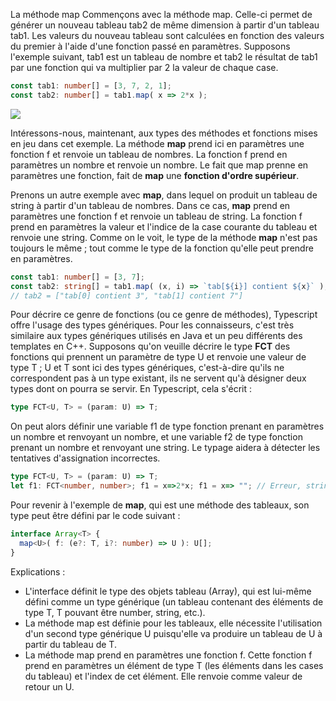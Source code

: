 La méthode map
Commençons avec la méthode map. Celle-ci permet de générer un nouveau tableau tab2 de même dimension à partir d'un tableau tab1. Les valeurs du nouveau tableau sont calculées en fonction des valeurs du premier à l'aide d'une fonction passé en paramètres. Supposons l'exemple suivant, tab1 est un tableau de nombre et tab2 le résultat de tab1 par une fonction qui va multiplier par 2 la valeur de chaque case.

```typescript
const tab1: number[] = [3, 7, 2, 1];
const tab2: number[] = tab1.map( x => 2*x );
```

<img src="./assets/typescript/tableaux/Animation_methode_map_II.6.gif" style="max-width: 100%;" /> 

Intéressons-nous, maintenant, aux types des méthodes et fonctions mises en jeu dans cet exemple. La méthode **map** prend ici en paramètres une fonction f et renvoie un tableau de nombres. La fonction f prend en paramètres un nombre et renvoie un nombre. Le fait que map prenne en paramètres une fonction, fait de **map** une **fonction d'ordre supérieur**.

Prenons un autre exemple avec **map**, dans lequel on produit un tableau de string à partir d'un tableau de nombres. Dans ce cas, **map** prend en paramètres une fonction f et renvoie un tableau de string.  La fonction f prend en paramètres la valeur et l'indice de la case courante du tableau et renvoie une string. Comme on le voit, le type de la méthode **map** n'est pas toujours le même ; tout comme le type de la fonction qu'elle peut prendre en paramètres. 

```typescript
const tab1: number[] = [3, 7];
const tab2: string[] = tab1.map( (x, i) => `tab[${i}] contient ${x}` );
// tab2 = ["tab[0] contient 3", "tab[1] contient 7"]
```

Pour décrire ce genre de fonctions (ou ce genre de méthodes), Typescript offre l'usage des types génériques. Pour les connaisseurs, c'est très similaire aux types génériques utilisés en Java et un peu différents des templates en C++. Supposons qu'on veuille décrire le type **FCT** des fonctions qui prennent un paramètre de type U et renvoie une valeur de type T ; U et T sont ici des types génériques, c'est-à-dire qu'ils ne correspondent pas à un type existant, ils ne servent qu'à désigner deux types dont on pourra se servir. En Typescript, cela s'écrit :

```typescript
type FCT<U, T> = (param: U) => T;
```

On peut alors définir une variable f1 de type fonction prenant en paramètres un nombre et renvoyant un nombre, et une variable f2 de type fonction prenant un nombre et renvoyant une string. Le typage aidera à détecter les tentatives d'assignation incorrectes.

```typescript
type FCT<U, T> = (param: U) => T;
let f1: FCT<number, number>; f1 = x=>2*x; f1 = x=> ""; // Erreur, string is not assignable to type number let f2: FCT<number, string>; f2 = x=>2*x; // Erreur, type number is not assignable to type string f2 = x=> "";
```

Pour revenir à l'exemple de **map**, qui est une méthode des tableaux, son type peut être défini par le code suivant :

```typescript
interface Array<T> {
  map<U>( f: (e?: T, i?: number) => U ): U[];
}
```

Explications :
* L'interface définit le type des objets tableau (Array), qui est lui-même défini comme un type générique (un tableau contenant des éléments de type T, T pouvant être number, string, etc.).
* La méthode map est définie pour les tableaux, elle nécessite l'utilisation d'un second type générique U puisqu'elle va produire un tableau de U à partir du tableau de T.
* La méthode map prend en paramètres une fonction f. Cette fonction f prend en paramètres un élément de type T (les éléments dans les cases du tableau) et l'index de cet élément. Elle renvoie comme valeur de retour un U.